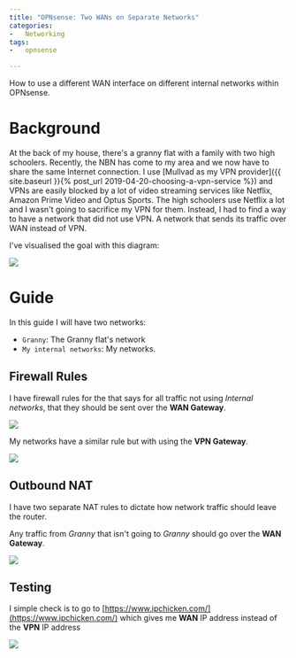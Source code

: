 ```yaml
---
title: "OPNsense: Two WANs on Separate Networks"
categories:
-   Networking
tags:
-   opnsense

---
```


How to use a different WAN interface on different internal networks within OPNsense.

<!-- more -->

# Background

At the back of my house, there's a granny flat with a family with two high schoolers. Recently, the NBN has come to my area and we now have to share the same Internet connection. I use [Mullvad as my VPN provider]({{ site.baseurl }}{% post_url 2019-04-20-choosing-a-vpn-service %}) and VPNs are easily blocked by a lot of video streaming services like Netflix, Amazon Prime Video and Optus Sports. The high schoolers use Netflix a lot and I wasn't going to sacrifice my VPN for them. Instead, I had to find a way to have a network that did not use VPN. A network that sends its traffic over WAN instead of VPN.

I've visualised the goal with this diagram:

[![]({{page.images}}diagram.png)]({{page.images}}diagram.png)

# Guide

In this guide I will have two networks:

-   `Granny`: The Granny flat's network
-   `My internal networks`: My networks.

## Firewall Rules

I have firewall rules for the that says for all traffic not using _Internal networks_, that they should be sent over the **WAN Gateway**.

[![]({{page.images}}granny-firewall-rules.png)]({{page.images}}granny-firewall-rules.png)

My networks have a similar rule but with using the **VPN Gateway**.

[![]({{page.images}}my-firewall-rules.png)]({{page.images}}my-firewall-rules.png)

## Outbound NAT

I have two separate NAT rules to dictate how network traffic should leave the router.

Any traffic from _Granny_ that isn't going to _Granny_ should go over the **WAN Gateway**.

[![]({{page.images}}outbound-nat.png)]({{page.images}}outbound-nat.png)

## Testing

I simple check is to go to [https://www.ipchicken.com/](https://www.ipchicken.com/) which gives me **WAN** IP address instead of the **VPN** IP address

[![]({{page.images}}ip-chicken.png)]({{page.images}}ip-chicken.png)